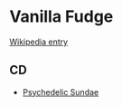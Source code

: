 # Vanilla Fudge

[Wikipedia entry](https://en.wikipedia.org/wiki/Vanilla_Fudge)

## CD

- [Psychedelic Sundae](Psychedelic_Sundae-_The_Best_Of_Vanilla_Fudge.md)

